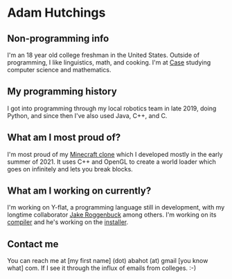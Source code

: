 # Adam Hutchings

## Non-programming info
I'm an 18 year old college freshman in the United States. Outside of programming, I like
linguistics, math, and cooking. I'm at [Case](https://case.edu) studying computer science and mathematics.

## My programming history
I got into programming through my local robotics team in late 2019, doing Python, and since
then I've also used Java, C++, and C.

## What am I most proud of?
I'm most proud of my [Minecraft clone](https://github.com/adamhutchings/Minecraft3D) which
I developed mostly in the early summer of 2021. It uses C++ and OpenGL to create a world
loader which goes on infinitely and lets you break blocks.

## What am I working on currently?
I'm working on Y-flat, a programming language still in development, with my longtime collaborator
[Jake Roggenbuck](https://github.com/jakeroggenbuck) among others. I'm working on its
[compiler](https://github.com/adamhutchings/yfc) and he's working on the [installer](https://github.com/jakeroggenbuck/yfin).

## Contact me
You can reach me at \[my first name\] (dot) abahot (at) gmail \[you know what\] com.
If I see it through the influx of emails from colleges. :-)
